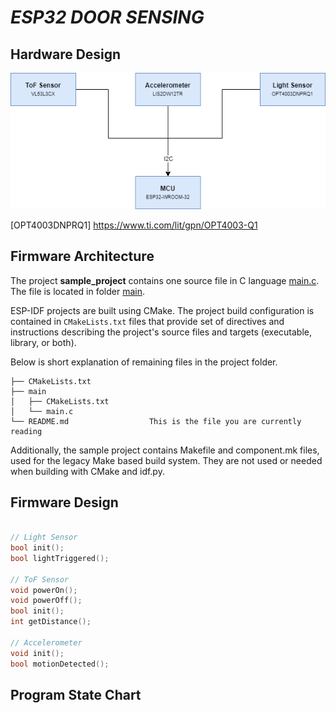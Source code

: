 # _ESP32 DOOR SENSING_

## Hardware Design

![alt text](ESP32-door-sensing-Hardware-Design.png)

[OPT4003DNPRQ1] https://www.ti.com/lit/gpn/OPT4003-Q1

## Firmware Architecture

The project **sample_project** contains one source file in C language [main.c](main/main.c). The file is located in folder [main](main).

ESP-IDF projects are built using CMake. The project build configuration is contained in `CMakeLists.txt`
files that provide set of directives and instructions describing the project's source files and targets
(executable, library, or both). 

Below is short explanation of remaining files in the project folder.

```
├── CMakeLists.txt
├── main
│   ├── CMakeLists.txt
│   └── main.c
└── README.md                  This is the file you are currently reading
```
Additionally, the sample project contains Makefile and component.mk files, used for the legacy Make based build system. 
They are not used or needed when building with CMake and idf.py.

## Firmware Design

```C++

// Light Sensor
bool init();
bool lightTriggered();

// ToF Sensor
void powerOn();
void powerOff();
bool init();
int getDistance();

// Accelerometer
void init();
bool motionDetected();

```

## Program State Chart
